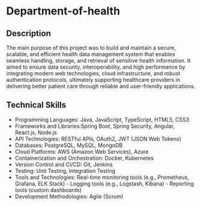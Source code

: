 # Department-of-health


## Description

The main purpose of this project was to build and maintain a secure, scalable, and efficient health data management system that enables seamless handling, storage, and retrieval of sensitive health information. It aimed to ensure data security, interoperability, and high performance by integrating modern web technologies, cloud infrastructure, and robust authentication protocols, ultimately supporting healthcare providers in delivering better patient care through reliable and user-friendly applications.

## Technical Skills

- Programming Languages: Java, JavaScript, TypeScript, HTML5, CSS3
- Frameworks and Libraries:Spring Boot, Spring Security, Angular, React.js, Node.js
- API Technologies: RESTful APIs, OAuth2, JWT (JSON Web Tokens)
- Databases: PostgreSQL, MySQL, MongoDB
- Cloud Platforms: AWS (Amazon Web Services), Azure
- Containerization and Orchestration: Docker, Kubernetes
- Version Control and CI/CD: Git, Jenkins
- Testing: Unit Testing, Integration Testing
- Tools and Technologies: Real-time monitoring tools (e.g., Prometheus, Grafana, ELK Stack)
                        - Logging tools (e.g., Logstash, Kibana)
                        - Reporting tools (custom dashboards)
- Development Methodologies: Agile (Scrum)
